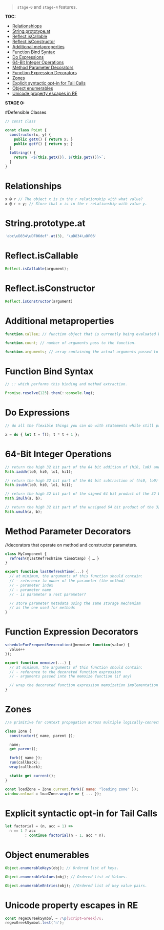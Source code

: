> `stage-0` and `stage-4` features.

<!-- START doctoc generated TOC please keep comment here to allow auto update -->
<!-- DON'T EDIT THIS SECTION, INSTEAD RE-RUN doctoc TO UPDATE -->

__TOC:__

- [Relationshiops](#relationshiops)
- [String.prototype.at](#stringprototypeat)
- [Reflect.isCallable](#reflectiscallable)
- [Reflect.isConstructor](#reflectisconstructor)
- [Additional metaproperties](#additional-metaproperties)
- [Function Bind Syntax](#function-bind-syntax)
- [Do Expressions](#do-expressions)
- [64-Bit Integer Operations](#64-bit-integer-operations)
- [Method Parameter Decorators](#method-parameter-decorators)
- [Function Expression Decorators](#function-expression-decorators)
- [Zones](#zones)
- [Explicit syntactic opt-in for Tail Calls](#explicit-syntactic-opt-in-for-tail-calls)
- [Object enumerables](#object-enumerables)
- [Unicode property escapes in RE](#unicode-property-escapes-in-re)

<!-- END doctoc generated TOC please keep comment here to allow auto update -->



__STAGE 0:__


#Defensible Classes

```js
// const class

const class Point { 
  constructor(x, y) {
    public getX() { return x; }
    public getY() { return y; }
  }
  toString() { 
    return `<${this.getX()}, ${this.getY()}>`;
  }
}
```

# Relationships

```js
x @ r // The object x is in the r relationship with what value?
x @ r = y; // Store that x is in the r relationship with value y.
```

# String.prototype.at

```js
'abc\uD834\uDF06def'.at(3), '\uD834\uDF06'
```

# Reflect.isCallable

```js
Reflect.isCallable(argument);
```

# Reflect.isConstructor

```js
Reflect.isConstructor(argument)
```

# Additional metaproperties

```js
function.callee; // function object that is currently being evaluated by the running execution context.
```

```js
function.count; // number of arguments pass to the function. 
```

```js
function.arguments; // array containing the actual arguments passed to the function.
```

# Function Bind Syntax

```js
// :: which performs this binding and method extraction.

Promise.resolve(123).then(::console.log);

```

# Do Expressions

```js
// do all the flexible things you can do with statements while still producing a useful result and plugging that back into an expression context.

x = do { let t = f(); t * t + 1 };

```

# 64-Bit Integer Operations

```js
// return the high 32 bit part of the 64 bit addition of (hi0, lo0) and (hi1, lo1)
Math.iaddh(lo0, hi0, lo1, hi1);

// return the high 32 bit part of the 64 bit subtraction of (hi0, lo0) and (hi1, lo1)
Math.isubh(lo0, hi0, lo1, hi1);

// return the high 32 bit part of the signed 64 bit product of the 32 bit numbers a and b
Math.imulh(a, b);

// return the high 32 bit part of the unsigned 64 bit product of the 32 bit numbers a and b
Math.umulh(a, b);

```

# Method Parameter Decorators

//decorators that operate on method and constructor parameters.

```js
class MyComponent {
  refresh(@lastRefreshTime timeStamp) { … }
}

export function lastRefreshTime(...) {
  // at minimum, the arguments of this function should contain:
  // - reference to owner of the parameter (the method)
  // - parameter index
  // - parameter name
  // - is parameter a rest parameter?

  // store parameter metadata using the same storage mechanism
  // as the one used for methods
}
```

# Function Expression Decorators

```js
scheduleForFrequentReexecution(@memoize function(value) { 
  value++
});

export function memoize(...) {
  // at minimum, the arguments of this function should contain:
  // - reference to the decorated function expression
  // - arguments passed into the memoize function (if any)

  // wrap the decorated function expression memoization implementation and return it
}

```

# Zones

```js
//a primitive for context propagation across multiple logically-connected async operations

class Zone {
  constructor({ name, parent });

  name;
  get parent();

  fork({ name });
  run(callback);
  wrap(callback);

  static get current();
}

const loadZone = Zone.current.fork({ name: "loading zone" });
window.onload = loadZone.wrap(e => { ... });

```

# Explicit syntactic opt-in for Tail Calls

```js
let factorial = (n, acc = 1) =>
  n == 1 ? acc
         : continue factorial(n - 1, acc * n);

```

# Object enumerables

```js
Object.enumerableKeys(obj); // Ordered list of keys.
```

```js
Object.enumerableValues(obj); // Ordered list of Values.
```

```js
Object.enumerableEntries(obj); //Ordered list of key value pairs.
```

# Unicode property escapes in RE

```js
const regexGreekSymbol = /\p{Script=Greek}/u;
regexGreekSymbol.test('π');
```
